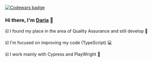 [![Codewars badge](https://www.codewars.com/users/daszkass/badges/small)](https://www.codewars.com/users/daszkass)
### Hi there, I'm [Daria](https://www.linkedin.com/in/d-sobolewska/) 👋
:ballot_box_with_check: I found my place in the area of ​​Quality Assurance and still develop :muscle:

:ballot_box_with_check: I'm focused on improving my code (TypeScript) :computer:

:ballot_box_with_check: I work mainly with Cypress and PlayWright :bug:




<!--
**daszkass/daszkass** is a ✨ _special_ ✨ repository because its `README.md` (this file) appears on your GitHub profile.

Here are some ideas to get you started:

- 🔭 I’m currently working on ...
- 🌱 I’m currently learning ...
- 👯 I’m looking to collaborate on ...
- 🤔 I’m looking for help with ...
- 💬 Ask me about ...
- 📫 How to reach me: ...
- 😄 Pronouns: ...
- ⚡ Fun fact: ...
-->
